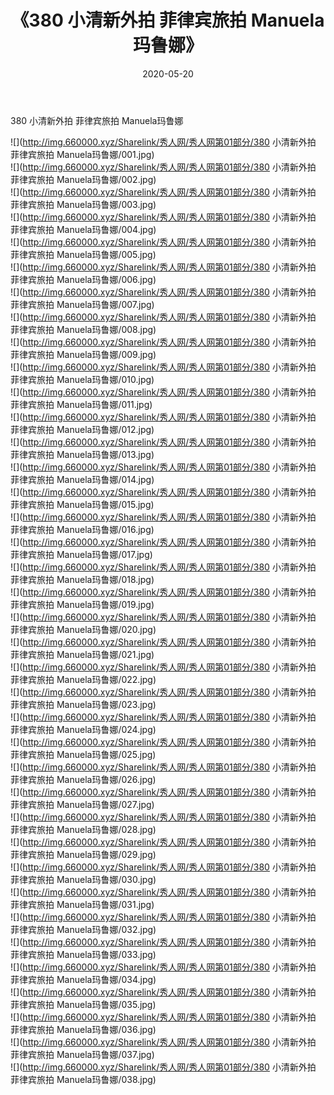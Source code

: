 ﻿---
layout: post
title:  《380 小清新外拍 菲律宾旅拍 Manuela玛鲁娜》
date:   2020-05-20
img: http://img.660000.xyz/Sharelink/秀人网/秀人网第01部分/380 小清新外拍 菲律宾旅拍 Manuela玛鲁娜/000.jpg
categories: [美女, 清纯, 唯美]
---

380 小清新外拍 菲律宾旅拍 Manuela玛鲁娜

  ![](http://img.660000.xyz/Sharelink/秀人网/秀人网第01部分/380 小清新外拍 菲律宾旅拍 Manuela玛鲁娜/001.jpg) <br> ![](http://img.660000.xyz/Sharelink/秀人网/秀人网第01部分/380 小清新外拍 菲律宾旅拍 Manuela玛鲁娜/002.jpg) <br> ![](http://img.660000.xyz/Sharelink/秀人网/秀人网第01部分/380 小清新外拍 菲律宾旅拍 Manuela玛鲁娜/003.jpg) <br> ![](http://img.660000.xyz/Sharelink/秀人网/秀人网第01部分/380 小清新外拍 菲律宾旅拍 Manuela玛鲁娜/004.jpg) <br> ![](http://img.660000.xyz/Sharelink/秀人网/秀人网第01部分/380 小清新外拍 菲律宾旅拍 Manuela玛鲁娜/005.jpg) <br> ![](http://img.660000.xyz/Sharelink/秀人网/秀人网第01部分/380 小清新外拍 菲律宾旅拍 Manuela玛鲁娜/006.jpg) <br> ![](http://img.660000.xyz/Sharelink/秀人网/秀人网第01部分/380 小清新外拍 菲律宾旅拍 Manuela玛鲁娜/007.jpg) <br> ![](http://img.660000.xyz/Sharelink/秀人网/秀人网第01部分/380 小清新外拍 菲律宾旅拍 Manuela玛鲁娜/008.jpg) <br> ![](http://img.660000.xyz/Sharelink/秀人网/秀人网第01部分/380 小清新外拍 菲律宾旅拍 Manuela玛鲁娜/009.jpg) <br> ![](http://img.660000.xyz/Sharelink/秀人网/秀人网第01部分/380 小清新外拍 菲律宾旅拍 Manuela玛鲁娜/010.jpg) <br> ![](http://img.660000.xyz/Sharelink/秀人网/秀人网第01部分/380 小清新外拍 菲律宾旅拍 Manuela玛鲁娜/011.jpg) <br> ![](http://img.660000.xyz/Sharelink/秀人网/秀人网第01部分/380 小清新外拍 菲律宾旅拍 Manuela玛鲁娜/012.jpg) <br> ![](http://img.660000.xyz/Sharelink/秀人网/秀人网第01部分/380 小清新外拍 菲律宾旅拍 Manuela玛鲁娜/013.jpg) <br> ![](http://img.660000.xyz/Sharelink/秀人网/秀人网第01部分/380 小清新外拍 菲律宾旅拍 Manuela玛鲁娜/014.jpg) <br> ![](http://img.660000.xyz/Sharelink/秀人网/秀人网第01部分/380 小清新外拍 菲律宾旅拍 Manuela玛鲁娜/015.jpg) <br> ![](http://img.660000.xyz/Sharelink/秀人网/秀人网第01部分/380 小清新外拍 菲律宾旅拍 Manuela玛鲁娜/016.jpg) <br> ![](http://img.660000.xyz/Sharelink/秀人网/秀人网第01部分/380 小清新外拍 菲律宾旅拍 Manuela玛鲁娜/017.jpg) <br> ![](http://img.660000.xyz/Sharelink/秀人网/秀人网第01部分/380 小清新外拍 菲律宾旅拍 Manuela玛鲁娜/018.jpg) <br> ![](http://img.660000.xyz/Sharelink/秀人网/秀人网第01部分/380 小清新外拍 菲律宾旅拍 Manuela玛鲁娜/019.jpg) <br> ![](http://img.660000.xyz/Sharelink/秀人网/秀人网第01部分/380 小清新外拍 菲律宾旅拍 Manuela玛鲁娜/020.jpg) <br> ![](http://img.660000.xyz/Sharelink/秀人网/秀人网第01部分/380 小清新外拍 菲律宾旅拍 Manuela玛鲁娜/021.jpg) <br> ![](http://img.660000.xyz/Sharelink/秀人网/秀人网第01部分/380 小清新外拍 菲律宾旅拍 Manuela玛鲁娜/022.jpg) <br> ![](http://img.660000.xyz/Sharelink/秀人网/秀人网第01部分/380 小清新外拍 菲律宾旅拍 Manuela玛鲁娜/023.jpg) <br> ![](http://img.660000.xyz/Sharelink/秀人网/秀人网第01部分/380 小清新外拍 菲律宾旅拍 Manuela玛鲁娜/024.jpg) <br> ![](http://img.660000.xyz/Sharelink/秀人网/秀人网第01部分/380 小清新外拍 菲律宾旅拍 Manuela玛鲁娜/025.jpg) <br> ![](http://img.660000.xyz/Sharelink/秀人网/秀人网第01部分/380 小清新外拍 菲律宾旅拍 Manuela玛鲁娜/026.jpg) <br> ![](http://img.660000.xyz/Sharelink/秀人网/秀人网第01部分/380 小清新外拍 菲律宾旅拍 Manuela玛鲁娜/027.jpg) <br> ![](http://img.660000.xyz/Sharelink/秀人网/秀人网第01部分/380 小清新外拍 菲律宾旅拍 Manuela玛鲁娜/028.jpg) <br> ![](http://img.660000.xyz/Sharelink/秀人网/秀人网第01部分/380 小清新外拍 菲律宾旅拍 Manuela玛鲁娜/029.jpg) <br> ![](http://img.660000.xyz/Sharelink/秀人网/秀人网第01部分/380 小清新外拍 菲律宾旅拍 Manuela玛鲁娜/030.jpg) <br> ![](http://img.660000.xyz/Sharelink/秀人网/秀人网第01部分/380 小清新外拍 菲律宾旅拍 Manuela玛鲁娜/031.jpg) <br> ![](http://img.660000.xyz/Sharelink/秀人网/秀人网第01部分/380 小清新外拍 菲律宾旅拍 Manuela玛鲁娜/032.jpg) <br> ![](http://img.660000.xyz/Sharelink/秀人网/秀人网第01部分/380 小清新外拍 菲律宾旅拍 Manuela玛鲁娜/033.jpg) <br> ![](http://img.660000.xyz/Sharelink/秀人网/秀人网第01部分/380 小清新外拍 菲律宾旅拍 Manuela玛鲁娜/034.jpg) <br> ![](http://img.660000.xyz/Sharelink/秀人网/秀人网第01部分/380 小清新外拍 菲律宾旅拍 Manuela玛鲁娜/035.jpg) <br> ![](http://img.660000.xyz/Sharelink/秀人网/秀人网第01部分/380 小清新外拍 菲律宾旅拍 Manuela玛鲁娜/036.jpg) <br> ![](http://img.660000.xyz/Sharelink/秀人网/秀人网第01部分/380 小清新外拍 菲律宾旅拍 Manuela玛鲁娜/037.jpg) <br> ![](http://img.660000.xyz/Sharelink/秀人网/秀人网第01部分/380 小清新外拍 菲律宾旅拍 Manuela玛鲁娜/038.jpg) <br>